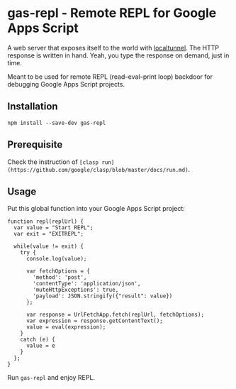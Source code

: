 # gas-repl - Remote REPL for Google Apps Script

A web server that exposes itself to the world with [localtunnel](https://localtunnel.github.io/www/). The HTTP response is written in hand. Yeah, you type the response on demand, just in time.

Meant to be used for remote REPL (read–eval–print loop) backdoor for debugging Google Apps Script projects.

## Installation

```
npm install --save-dev gas-repl
```

## Prerequisite

Check the instruction of `[clasp run](https://github.com/google/clasp/blob/master/docs/run.md)`.

## Usage

Put this global function into your Google Apps Script project:

```
function repl(replUrl) {
  var value = "Start REPL";
  var exit = "EXITREPL";

  while(value != exit) {
    try {
      console.log(value);

      var fetchOptions = {
        'method': 'post',
        'contentType': 'application/json',
        'muteHttpExceptions': true,
        'payload': JSON.stringify({"result": value})
      };

      var response = UrlFetchApp.fetch(replUrl, fetchOptions);
      var expression = response.getContentText();
      value = eval(expression);
    }
    catch (e) {
      value = e
    }
  };
}
```

Run `gas-repl` and enjoy REPL.
